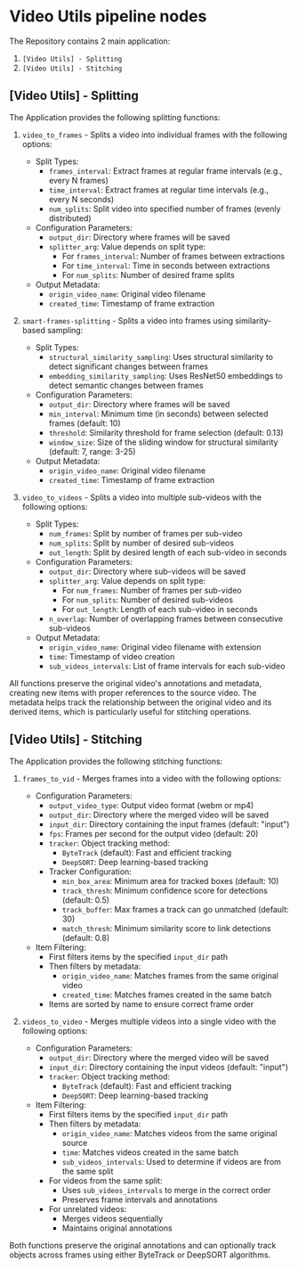 # Video Utils pipeline nodes

The Repository contains 2 main application:
1. `[Video Utils] - Splitting` 
2. `[Video Utils] - Stitching`


## [Video Utils] - Splitting

The Application provides the following splitting functions:

1. `video_to_frames` - Splits a video into individual frames with the following options:
   - Split Types:
     - `frames_interval`: Extract frames at regular frame intervals (e.g., every N frames)
     - `time_interval`: Extract frames at regular time intervals (e.g., every N seconds)
     - `num_splits`: Split video into specified number of frames (evenly distributed)
   - Configuration Parameters:
     - `output_dir`: Directory where frames will be saved
     - `splitter_arg`: Value depends on split type:
       - For `frames_interval`: Number of frames between extractions
       - For `time_interval`: Time in seconds between extractions
       - For `num_splits`: Number of desired frame splits
   - Output Metadata:
     - `origin_video_name`: Original video filename
     - `created_time`: Timestamp of frame extraction

2. `smart-frames-splitting` - Splits a video into frames using similarity-based sampling:
   - Split Types:
     - `structural_similarity_sampling`: Uses structural similarity to detect significant changes between frames
     - `embedding_similarity_sampling`: Uses ResNet50 embeddings to detect semantic changes between frames
   - Configuration Parameters:
     - `output_dir`: Directory where frames will be saved
     - `min_interval`: Minimum time (in seconds) between selected frames (default: 10)
     - `threshold`: Similarity threshold for frame selection (default: 0.13)
     - `window_size`: Size of the sliding window for structural similarity (default: 7, range: 3-25)
   - Output Metadata:
     - `origin_video_name`: Original video filename
     - `created_time`: Timestamp of frame extraction

3. `video_to_videos` - Splits a video into multiple sub-videos with the following options:
   - Split Types:
     - `num_frames`: Split by number of frames per sub-video
     - `num_splits`: Split by number of desired sub-videos
     - `out_length`: Split by desired length of each sub-video in seconds
   - Configuration Parameters:
     - `output_dir`: Directory where sub-videos will be saved
     - `splitter_arg`: Value depends on split type:
       - For `num_frames`: Number of frames per sub-video
       - For `num_splits`: Number of desired sub-videos
       - For `out_length`: Length of each sub-video in seconds
     - `n_overlap`: Number of overlapping frames between consecutive sub-videos
   - Output Metadata:
     - `origin_video_name`: Original video filename with extension
     - `time`: Timestamp of video creation
     - `sub_videos_intervals`: List of frame intervals for each sub-video

All functions preserve the original video's annotations and metadata, creating new items with proper references to the source video. The metadata helps track the relationship between the original video and its derived items, which is particularly useful for stitching operations.


## [Video Utils] - Stitching

The Application provides the following stitching functions:

1. `frames_to_vid` - Merges frames into a video with the following options:
   - Configuration Parameters:
     - `output_video_type`: Output video format (webm or mp4)
     - `output_dir`: Directory where the merged video will be saved
     - `input_dir`: Directory containing the input frames (default: "input")
     - `fps`: Frames per second for the output video (default: 20)
     - `tracker`: Object tracking method:
       - `ByteTrack` (default): Fast and efficient tracking
       - `DeepSORT`: Deep learning-based tracking
     - Tracker Configuration:
       - `min_box_area`: Minimum area for tracked boxes (default: 10)
       - `track_thresh`: Minimum confidence score for detections (default: 0.5)
       - `track_buffer`: Max frames a track can go unmatched (default: 30)
       - `match_thresh`: Minimum similarity score to link detections (default: 0.8)
   - Item Filtering:
     - First filters items by the specified `input_dir` path
     - Then filters by metadata:
       - `origin_video_name`: Matches frames from the same original video
       - `created_time`: Matches frames created in the same batch
     - Items are sorted by name to ensure correct frame order

2. `videos_to_video` - Merges multiple videos into a single video with the following options:
   - Configuration Parameters:
     - `output_dir`: Directory where the merged video will be saved
     - `input_dir`: Directory containing the input videos (default: "input")
     - `tracker`: Object tracking method:
       - `ByteTrack` (default): Fast and efficient tracking
       - `DeepSORT`: Deep learning-based tracking
   - Item Filtering:
     - First filters items by the specified `input_dir` path
     - Then filters by metadata:
       - `origin_video_name`: Matches videos from the same original source
       - `time`: Matches videos created in the same batch
       - `sub_videos_intervals`: Used to determine if videos are from the same split
     - For videos from the same split:
       - Uses `sub_videos_intervals` to merge in the correct order
       - Preserves frame intervals and annotations
     - For unrelated videos:
       - Merges videos sequentially
       - Maintains original annotations

Both functions preserve the original annotations and can optionally track objects across frames using either ByteTrack or DeepSORT algorithms.

